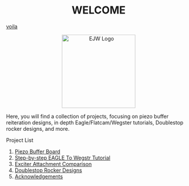 <h1 align="center">WELCOME</h1>

[voila](file:///C:/Users/emile/Desktop/Directed%20Studies/Double%20Stop%20Rocker/voila.html)

<p align="center">
  <img width="200" src="https://i.ibb.co/w4vJYYS/EJW-3.png" alt="EJW Logo">
</p>


Here, you will find a collection of projects, focusing on piezo buffer reiteration designs, in depth Eagle/Flatcam/Wegster tutorials, Doublestop rocker designs, and more.



Project List

1. [Piezo Buffer Board](http://EJWilcoxProjects.github.io/PBB.html)
2. [Step-by-step EAGLE To Wegstr Tutorial](http://EJWilcoxProjects.github.io/CTW.html)
3. [Exciter Attachment Comparison](http://EJWilcoxProjects.github.io/EEA.html)
4. [Doublestop Rocker Designs](http://EJWilcoxProjects.github.io/DSR.html)
5. [Acknowledgements](http://EJWilcoxProjects.github.io/Thanks.html)


